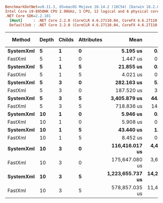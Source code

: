 ``` ini

BenchmarkDotNet=v0.11.3, OS=macOS Mojave 10.14.2 (18C54) [Darwin 18.2.0]
Intel Core i9-8950HK CPU 2.90GHz, 1 CPU, 12 logical and 6 physical cores
.NET Core SDK=2.2.101
  [Host]     : .NET Core 2.2.0 (CoreCLR 4.6.27110.04, CoreFX 4.6.27110.04), 64bit RyuJIT
  DefaultJob : .NET Core 2.2.0 (CoreCLR 4.6.27110.04, CoreFX 4.6.27110.04), 64bit RyuJIT


```
|    Method | Depth | Childs | Attributes |             Mean |          Error |         StdDev |           Median | Gen 0/1k Op | Gen 1/1k Op | Gen 2/1k Op | Allocated Memory/Op |
|---------- |------ |------- |----------- |-----------------:|---------------:|---------------:|-----------------:|------------:|------------:|------------:|--------------------:|
| **SystemXml** |     **5** |      **1** |          **0** |         **5.195 us** |      **0.2080 us** |      **0.5831 us** |         **4.977 us** |      **0.6866** |           **-** |           **-** |             **4.23 KB** |
|   FastXml |     5 |      1 |          0 |         1.447 us |      0.0288 us |      0.0542 us |         1.453 us |      0.3757 |      0.0019 |           - |             2.31 KB |
| **SystemXml** |     **5** |      **1** |          **5** |        **21.855 us** |      **0.3737 us** |      **0.3495 us** |        **21.815 us** |      **1.8616** |           **-** |           **-** |            **11.57 KB** |
|   FastXml |     5 |      1 |          5 |         4.021 us |      0.0539 us |      0.0478 us |         4.019 us |      1.2589 |      0.0153 |           - |             7.75 KB |
| **SystemXml** |     **5** |      **3** |          **0** |       **282.163 us** |      **5.3336 us** |      **5.2383 us** |       **281.167 us** |     **19.0430** |      **3.4180** |           **-** |           **118.77 KB** |
|   FastXml |     5 |      3 |          0 |       187.520 us |      3.0629 us |      2.8651 us |       187.627 us |     40.0391 |      0.2441 |           - |           246.73 KB |
| **SystemXml** |     **5** |      **3** |          **5** |     **3,405.879 us** |     **44.1623 us** |     **41.3095 us** |     **3,399.444 us** |    **179.6875** |     **97.6563** |     **74.2188** |           **1219.9 KB** |
|   FastXml |     5 |      3 |          5 |       718.836 us |     14.0023 us |     21.8000 us |       713.884 us |    153.3203 |     76.1719 |     76.1719 |          1099.91 KB |
| **SystemXml** |    **10** |      **1** |          **0** |         **5.946 us** |      **0.0722 us** |      **0.0676 us** |         **5.947 us** |      **0.9842** |      **0.0076** |           **-** |             **6.09 KB** |
|   FastXml |    10 |      1 |          0 |         5.908 us |      0.6487 us |      1.9127 us |         6.792 us |      0.6218 |      0.0038 |           - |             3.84 KB |
| **SystemXml** |    **10** |      **1** |          **5** |        **43.440 us** |      **1.2905 us** |      **3.2847 us** |        **42.701 us** |      **3.0518** |           **-** |           **-** |            **19.21 KB** |
|   FastXml |    10 |      1 |          5 |         8.452 us |      0.1284 us |      0.1138 us |         8.439 us |      2.2583 |      0.0610 |           - |            13.92 KB |
| **SystemXml** |    **10** |      **3** |          **0** |   **116,416.017 us** |  **4,443.4474 us** | **13,101.6050 us** |   **111,603.513 us** |   **3800.0000** |   **2000.0000** |    **600.0000** |         **25990.13 KB** |
|   FastXml |    10 |      3 |          0 |   175,647.080 us |  3,613.4149 us |  7,700.4817 us |   175,469.600 us |   9666.6667 |   4666.6667 |   1333.3333 |          57817.1 KB |
| **SystemXml** |    **10** |      **3** |          **5** | **1,223,655.737 us** | **14,276.4088 us** | **12,655.6646 us** | **1,221,805.437 us** |  **41000.0000** |  **17000.0000** |   **3000.0000** |        **295073.39 KB** |
|   FastXml |    10 |      3 |          5 |   578,857.035 us | 11,447.0340 us | 21,500.3045 us |   576,746.564 us |  36000.0000 |  15000.0000 |   3000.0000 |        266693.64 KB |
